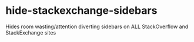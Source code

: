 # hide-stackexchange-sidebars
Hides room wasting/attention diverting sidebars on ALL StackOverflow and StackExchange  sites
